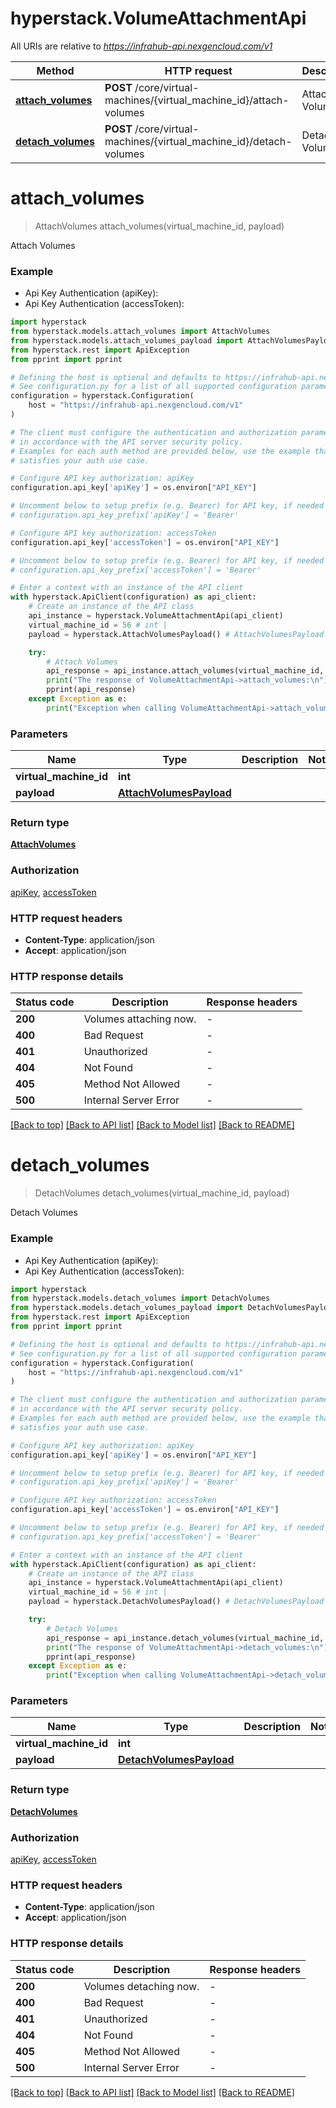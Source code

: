 # hyperstack.VolumeAttachmentApi

All URIs are relative to *https://infrahub-api.nexgencloud.com/v1*

Method | HTTP request | Description
------------- | ------------- | -------------
[**attach_volumes**](VolumeAttachmentApi.md#attach_volumes) | **POST** /core/virtual-machines/{virtual_machine_id}/attach-volumes | Attach Volumes
[**detach_volumes**](VolumeAttachmentApi.md#detach_volumes) | **POST** /core/virtual-machines/{virtual_machine_id}/detach-volumes | Detach Volumes


# **attach_volumes**
> AttachVolumes attach_volumes(virtual_machine_id, payload)

Attach Volumes

### Example

* Api Key Authentication (apiKey):
* Api Key Authentication (accessToken):

```python
import hyperstack
from hyperstack.models.attach_volumes import AttachVolumes
from hyperstack.models.attach_volumes_payload import AttachVolumesPayload
from hyperstack.rest import ApiException
from pprint import pprint

# Defining the host is optional and defaults to https://infrahub-api.nexgencloud.com/v1
# See configuration.py for a list of all supported configuration parameters.
configuration = hyperstack.Configuration(
    host = "https://infrahub-api.nexgencloud.com/v1"
)

# The client must configure the authentication and authorization parameters
# in accordance with the API server security policy.
# Examples for each auth method are provided below, use the example that
# satisfies your auth use case.

# Configure API key authorization: apiKey
configuration.api_key['apiKey'] = os.environ["API_KEY"]

# Uncomment below to setup prefix (e.g. Bearer) for API key, if needed
# configuration.api_key_prefix['apiKey'] = 'Bearer'

# Configure API key authorization: accessToken
configuration.api_key['accessToken'] = os.environ["API_KEY"]

# Uncomment below to setup prefix (e.g. Bearer) for API key, if needed
# configuration.api_key_prefix['accessToken'] = 'Bearer'

# Enter a context with an instance of the API client
with hyperstack.ApiClient(configuration) as api_client:
    # Create an instance of the API class
    api_instance = hyperstack.VolumeAttachmentApi(api_client)
    virtual_machine_id = 56 # int | 
    payload = hyperstack.AttachVolumesPayload() # AttachVolumesPayload | 

    try:
        # Attach Volumes
        api_response = api_instance.attach_volumes(virtual_machine_id, payload)
        print("The response of VolumeAttachmentApi->attach_volumes:\n")
        pprint(api_response)
    except Exception as e:
        print("Exception when calling VolumeAttachmentApi->attach_volumes: %s\n" % e)
```



### Parameters


Name | Type | Description  | Notes
------------- | ------------- | ------------- | -------------
 **virtual_machine_id** | **int**|  | 
 **payload** | [**AttachVolumesPayload**](AttachVolumesPayload.md)|  | 

### Return type

[**AttachVolumes**](AttachVolumes.md)

### Authorization

[apiKey](../README.md#apiKey), [accessToken](../README.md#accessToken)

### HTTP request headers

 - **Content-Type**: application/json
 - **Accept**: application/json

### HTTP response details

| Status code | Description | Response headers |
|-------------|-------------|------------------|
**200** | Volumes attaching now. |  -  |
**400** | Bad Request |  -  |
**401** | Unauthorized |  -  |
**404** | Not Found |  -  |
**405** | Method Not Allowed |  -  |
**500** | Internal Server Error |  -  |

[[Back to top]](#) [[Back to API list]](../README.md#documentation-for-api-endpoints) [[Back to Model list]](../README.md#documentation-for-models) [[Back to README]](../README.md)

# **detach_volumes**
> DetachVolumes detach_volumes(virtual_machine_id, payload)

Detach Volumes

### Example

* Api Key Authentication (apiKey):
* Api Key Authentication (accessToken):

```python
import hyperstack
from hyperstack.models.detach_volumes import DetachVolumes
from hyperstack.models.detach_volumes_payload import DetachVolumesPayload
from hyperstack.rest import ApiException
from pprint import pprint

# Defining the host is optional and defaults to https://infrahub-api.nexgencloud.com/v1
# See configuration.py for a list of all supported configuration parameters.
configuration = hyperstack.Configuration(
    host = "https://infrahub-api.nexgencloud.com/v1"
)

# The client must configure the authentication and authorization parameters
# in accordance with the API server security policy.
# Examples for each auth method are provided below, use the example that
# satisfies your auth use case.

# Configure API key authorization: apiKey
configuration.api_key['apiKey'] = os.environ["API_KEY"]

# Uncomment below to setup prefix (e.g. Bearer) for API key, if needed
# configuration.api_key_prefix['apiKey'] = 'Bearer'

# Configure API key authorization: accessToken
configuration.api_key['accessToken'] = os.environ["API_KEY"]

# Uncomment below to setup prefix (e.g. Bearer) for API key, if needed
# configuration.api_key_prefix['accessToken'] = 'Bearer'

# Enter a context with an instance of the API client
with hyperstack.ApiClient(configuration) as api_client:
    # Create an instance of the API class
    api_instance = hyperstack.VolumeAttachmentApi(api_client)
    virtual_machine_id = 56 # int | 
    payload = hyperstack.DetachVolumesPayload() # DetachVolumesPayload | 

    try:
        # Detach Volumes
        api_response = api_instance.detach_volumes(virtual_machine_id, payload)
        print("The response of VolumeAttachmentApi->detach_volumes:\n")
        pprint(api_response)
    except Exception as e:
        print("Exception when calling VolumeAttachmentApi->detach_volumes: %s\n" % e)
```



### Parameters


Name | Type | Description  | Notes
------------- | ------------- | ------------- | -------------
 **virtual_machine_id** | **int**|  | 
 **payload** | [**DetachVolumesPayload**](DetachVolumesPayload.md)|  | 

### Return type

[**DetachVolumes**](DetachVolumes.md)

### Authorization

[apiKey](../README.md#apiKey), [accessToken](../README.md#accessToken)

### HTTP request headers

 - **Content-Type**: application/json
 - **Accept**: application/json

### HTTP response details

| Status code | Description | Response headers |
|-------------|-------------|------------------|
**200** | Volumes detaching now. |  -  |
**400** | Bad Request |  -  |
**401** | Unauthorized |  -  |
**404** | Not Found |  -  |
**405** | Method Not Allowed |  -  |
**500** | Internal Server Error |  -  |

[[Back to top]](#) [[Back to API list]](../README.md#documentation-for-api-endpoints) [[Back to Model list]](../README.md#documentation-for-models) [[Back to README]](../README.md)

